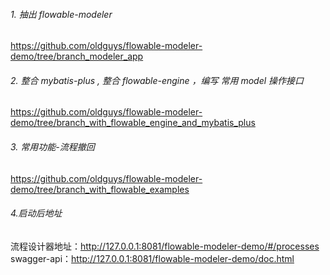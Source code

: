 

###### 1. 抽出 flowable-modeler

https://github.com/oldguys/flowable-modeler-demo/tree/branch_modeler_app

###### 2. 整合 mybatis-plus , 整合 flowable-engine ，编写 常用 model 操作接口

https://github.com/oldguys/flowable-modeler-demo/tree/branch_with_flowable_engine_and_mybatis_plus

###### 3. 常用功能-流程撤回

https://github.com/oldguys/flowable-modeler-demo/tree/branch_with_flowable_examples

###### 4.启动后地址
流程设计器地址：http://127.0.0.1:8081/flowable-modeler-demo/#/processes 
swagger-api：http://127.0.0.1:8081/flowable-modeler-demo/doc.html
